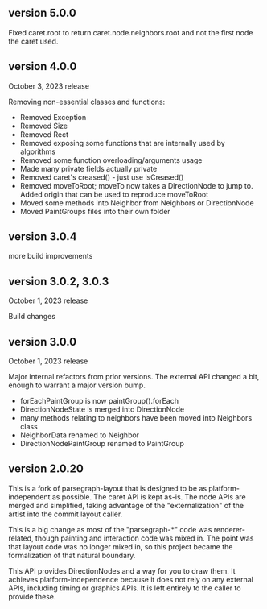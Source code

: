 ## version 5.0.0

Fixed caret.root to return caret.node.neighbors.root and not the first node the
caret used.

## version 4.0.0

October 3, 2023 release

Removing non-essential classes and functions:

- Removed Exception
- Removed Size
- Removed Rect
- Removed exposing some functions that are internally used by algorithms
- Removed some function overloading/arguments usage
- Made many private fields actually private
- Removed caret's creased() - just use isCreased()
- Removed moveToRoot; moveTo now takes a DirectionNode to jump to. Added origin that can be used to reproduce moveToRoot
- Moved some methods into Neighbor from Neighbors or DirectionNode
- Moved PaintGroups files into their own folder

## version 3.0.4

more build improvements

## version 3.0.2, 3.0.3

October 1, 2023 release

Build changes


## version 3.0.0

October 1, 2023 release

Major internal refactors from prior versions. The external API changed a bit,
enough to warrant a major version bump.

 - forEachPaintGroup is now paintGroup().forEach
 - DirectionNodeState is merged into DirectionNode
 - many methods relating to neighbors have been moved into Neighbors class
 - NeighborData renamed to Neighbor
 - DirectionNodePaintGroup renamed to PaintGroup


## version 2.0.20 

This is a fork of parsegraph-layout that is designed to be as
platform-independent as possible. The caret API is kept as-is. The node APIs
are merged and simplified, taking advantage of the "externalization" of the
artist into the commit layout caller.

This is a big change as most of the "parsegraph-*" code was renderer-related,
though painting and interaction code was mixed in. The point was that layout
code was no longer mixed in, so this project became the formalization of that
natural boundary.

This API provides DirectionNodes and a way for you to draw them. It achieves
platform-independence because it does not rely on any external APIs, including
timing or graphics APIs. It is left entirely to the caller to provide these.
